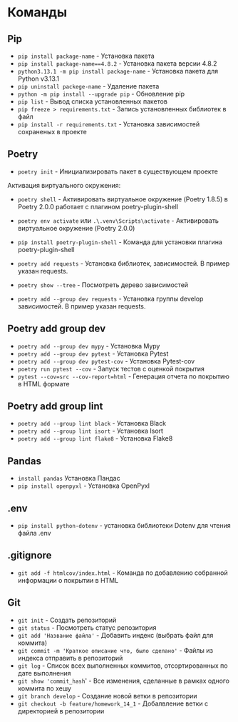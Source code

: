 # Команды

## Pip

- `pip install package-name` - Установка пакета
- `pip install package-name==4.8.2` - Установка пакета версии 4.8.2
- `python3.13.1 -m pip install package-name` - Установка пакета для Python v3.13.1
- `pip uninstall packege-name` - Удаление пакета
- `python -m pip install --upgrade pip` - Обновление pip
- `pip list` - Вывод списка установленных пакетов
- `pip freeze > requirements.txt` - Запись установленных библиотек в файл
- `pip install -r requirements.txt` - Установка зависимостей сохраненых в проекте

## Poetry

- `poetry init` - Инициализировать пакет в существующем проекте

Активация виртуального окружения:
- `poetry shell` - Активировать виртуальное окружение (Poetry 1.8.5) в Poetry 2.0.0 работает с плагином poetry-plugin-shell
- `poetry env activate` или `.\.venv\Scripts\activate` - Активировать виртуальное окружение (Poetry 2.0.0)
- `pip install poetry-plugin-shell` - Команда для установки плагина poetry-plugin-shell

- `poetry add requests` - Установка библиотек, зависимостей. В пример указан requests.
- `poetry show --tree` - Посмотреть дерево зависимостей
- `poetry add --group dev requests` - Установка группы develop зависимостей. В пример указан requests.

## Poetry add group dev

- `poetry add --group dev mypy` - Установка Mypy
- `poetry add --group dev pytest` - Установка Pytest
- `poetry add --group dev pytest-cov` - Установка Pytest-cov
- `poetry run pytest --cov` - Запуск тестов с оценкой покрытия
- `pytest --cov=src --cov-report=html` - Генерация отчета по покрытию в HTML формате

## Poetry add group lint

- `poetry add --group lint black` - Установка Black
- `poetry add --group lint isort` - Установка Isort
- `poetry add --group lint flake8` - Установка Flake8


## Pandas
- `install pandas` Установка Пандас
-  `pip install openpyxl` - Установка OpenPyxl


## .env

- `pip install python-dotenv` - установка библиотеки Dotenv для чтения файла .env


## .gitignore
- `git add -f htmlcov/index.html` - Команда по добавлению собранной информации о покрытии в HTML
## Git

- `git init` - Создать репозиторий
- `git status` - Посмотреть статус репозитория
- `git add 'Название файла'` - Добавить индекс (выбрать файл для коммита)
- `git commit -m 'Краткое описание что, было сделано'` - Файлы из индекса отправить в репозиторий
- `git log` - Список всех выполненных коммитов, отсортированных по дате выполнения
- `git show 'commit_hash`' - Все изменения, сделанные в рамках одного коммита по хешу
- `git branch develop` - Создание новой ветки в репозитории
- `git checkout -b feature/homework_14_1` - Добалвление ветки с директорией в репозитории
